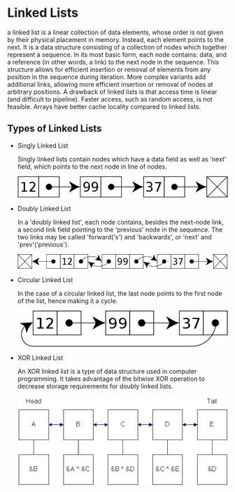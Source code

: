 # Linked Lists
a linked list is a linear collection of data elements, whose order is not given by their physical placement in memory. Instead, each element points to the next. It is a data structure consisting of a collection of nodes which together represent a sequence. In its most basic form, each node contains: data, and a reference (in other words, a link) to the next node in the sequence. This structure allows for efficient insertion or removal of elements from any position in the sequence during iteration. More complex variants add additional links, allowing more efficient insertion or removal of nodes at arbitrary positions. A drawback of linked lists is that access time is linear (and difficult to pipeline). Faster access, such as random access, is not feasible. Arrays have better cache locality compared to linked lists.

## Types of Linked Lists
- Singly Linked List
   
    Singly linked lists contain nodes which have a data field as well as 'next' field, which points to the next node in line of nodes.

    ![Singly Linked List Visual](/resources/singly-linked-list.png)

- Doubly Linked List
   
    In a 'doubly linked list', each node contains, besides the next-node link, a second link field pointing to the 'previous' node in the sequence. The two links may be called 'forward('s') and 'backwards', or 'next' and 'prev'('previous').



    ![Doubly Linked List Visual](/resources/doubly-linked-list.png)

- Circular Linked List
   
    In the case of a circular linked list, the last node points to the first node of the list, hence making it a cycle.

    ![Circular Linked List Visual](/resources/circular-linked-list.png)

- XOR Linked List
   
    An XOR linked list is a type of data structure used in computer programming. It takes advantage of the bitwise XOR operation to decrease storage requirements for doubly linked lists.

    ![XOR Linked List Visual](/resources/xor-linked-list.png)